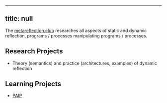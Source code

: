 ----
title: null
----

The [metareflection.club](https://metareflection.club) researches all aspects of static and dynamic reflection, programs / processes manipulating programs / processes.

## Research Projects

- Theory (semantics) and practice (architectures, examples) of dynamic reflection

## Learning Projects

- [PAIP](http://paip.metareflection.club)
